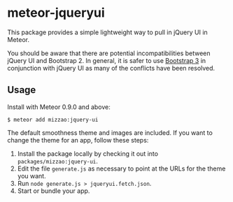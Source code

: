 meteor-jqueryui
===============

This package provides a simple lightweight way to pull in jQuery UI in Meteor. 

You should be aware that there are potential incompatibilities between jQuery UI
and Bootstrap 2. In general, it is safer to use [Bootstrap
3](https://github.com/mizzao/meteor-bootstrap-3) in conjunction with jQuery UI
as many of the conflicts have been resolved.

## Usage

Install with Meteor 0.9.0 and above:

```
$ meteor add mizzao:jquery-ui
```

The default smoothness theme and images are included. If you want to change the
theme for an app, follow these steps:

1. Install the package locally by checking it out into `packages/mizzao:jquery-ui`.
2. Edit the file `generate.js` as necessary to point at the URLs for the theme you want.
3. Run `node generate.js > jqueryui.fetch.json`.
4. Start or bundle your app.
